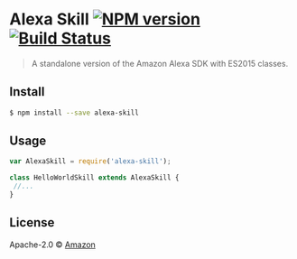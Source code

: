 # Alexa Skill [![NPM version][npm-image]][npm-url] [![Build Status][travis-image]][travis-url]
> A standalone version of the Amazon Alexa SDK with ES2015 classes.


## Install

```sh
$ npm install --save alexa-skill
```


## Usage

```js
var AlexaSkill = require('alexa-skill');

class HelloWorldSkill extends AlexaSkill {
 //...
}
```

## License

Apache-2.0 © [Amazon]()


[npm-image]: https://badge.fury.io/js/alexa-skill.svg
[npm-url]: https://npmjs.org/package/alexa-skill
[travis-image]: https://travis-ci.org//alexa-skill.svg?branch=master
[travis-url]: https://travis-ci.org//alexa-skill
[daviddm-image]: https://david-dm.org//alexa-skill.svg?theme=shields.io
[daviddm-url]: https://david-dm.org//alexa-skill
[coveralls-image]: https://coveralls.io/repos//alexa-skill/badge.svg
[coveralls-url]: https://coveralls.io/r//alexa-skill

